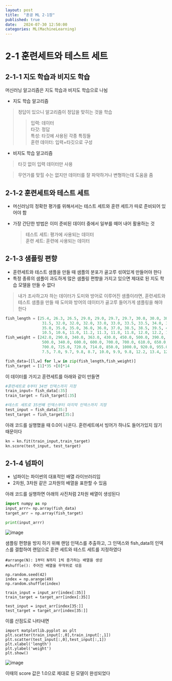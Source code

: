 ```yaml
---
layout: post
title:  "혼공 ML 2-1장"
published: true
date:   2024-07-30 12:50:00
categories: ML(MachineLearning)
---
```


# 2-1 훈련세트와 테스트 세트


## 2-1-1 지도 학습과 비지도 학습

머신러닝 알고리즘은 지도 학습과 비지도 학습으로 나뉨
- 지도 학습 알고리즘
> 정답이 있으니 알고리즘이 정답을 맞히는 것을 학습   
>>입력: 데이터  
타갓: 정답   
특성: 타깃에 사용된 각종 특징들   
훈련 데이터: 입력+타깃으로 구성

- 비지도 학습 알고리즘
> 타깃 없이 입력 데이터만 사용

>무언가를 맞힐 수는 없지만 데이터를 잘 파악하거나 변형하는데 도움을 줌

## 2-1-2 훈련세트와 테스트 세트

- 머신러닝의 정확한 평가를 위해서서는 테스트 세트와 훈련 세트가 따로 준비되어 있어야 함 

- 가장 간단한 방법은 이미 준비된 데이터 중에서 일부를 떼어 내어 활용하는 것   
   >테스트 세트: 평가에 사용되는 데이터   
   훈련 세트: 훈련에 사용되는 데이터


## 2-1-3 샘플링 편향

- 훈련세트와 테스트 샘플을 만들 때 샘플의 분포가 골고루 섞여있게 만들어야 한다
- 특정 종류의 샘플이 과도하게 많은 샘플링 편향을 가지고 있으면 제대로 된 지도 학습 모델을 만들 수 없다
> 내가 조사하고자 하는 데이터가 도미와 방어로 이루어진 샘플이라면, 훈련세트와 테스트 샘플을 만들 때 도미와 방어의 데이터가 골고루 들어가게 샘플링을 해야 한다

```python
fish_length = [25.4, 26.3, 26.5, 29.0, 29.0, 29.7, 29.7, 30.0, 30.0, 30.7, 31.0, 31.0, 
                31.5, 32.0, 32.0, 32.0, 33.0, 33.0, 33.5, 33.5, 34.0, 34.0, 34.5, 35.0, 
                35.0, 35.0, 35.0, 36.0, 36.0, 37.0, 38.5, 38.5, 39.5, 41.0, 41.0, 9.8, 
                10.5, 10.6, 11.0, 11.2, 11.3, 11.8, 11.8, 12.0, 12.2, 12.4, 13.0, 14.3, 15.0]
fish_weight = [242.0, 290.0, 340.0, 363.0, 430.0, 450.0, 500.0, 390.0, 450.0, 500.0, 475.0, 500.0, 
                500.0, 340.0, 600.0, 600.0, 700.0, 700.0, 610.0, 650.0, 575.0, 685.0, 620.0, 680.0, 
                700.0, 725.0, 720.0, 714.0, 850.0, 1000.0, 920.0, 955.0, 925.0, 975.0, 950.0, 6.7, 
                7.5, 7.0, 9.7, 9.8, 8.7, 10.0, 9.9, 9.8, 12.2, 13.4, 12.2, 19.7, 19.9]

fish_data=[[l,w] for l,w in zip(fish_length,fish_weight)]
fish_target = [1]*35 +[0]*14
```
이 데이터를 가지고 훈련세트를 아래와 같이 만들면
```python
#훈련세트로 0부터 34번 인덱스까지 지정
train_input= fish_data[:35]
train_target = fish_target[:35]

#테스트 세트로 35번째 인덱스부터 마지막 인덱스까지 지정
test_input = fish_data[35:] 
test_target = fish_target[35:]

```
아래 코드를 실행했을 때 0.0이 나온다. 훈련세트에서 빙어가 하나도 들어가있지 않기 때문이다
```python
kn = kn.fit(train_input,train_target)
kn.score(test_input, test_target)
```




## 2-1-4 넘파이
- 넘파이는 파이썬의 대표적인 배열 라이브러리임
- 2차원, 3차원 같은 고차원의 배열을 표한할 수 있음

아래 코드를 실행하면 아래의 사진처럼 2차원 배열이 생성된다
```python
import numpy as np
input_arrr= np.array(fish_data)
target_arr = np.array(fish_target)

print(input_arrr)
```

![image](https://github.com/user-attachments/assets/0360ec60-a84a-4a9f-859b-d12a68b4a180)

샘플링 편향을 방지 하기 위해 랜덤 인덱스를 추출하고, 그 인덱스와 fish_data의 인덱스를 결합하여 랜덤으로 훈련 세트와 테스트 세트를 지정하였다

```
#arrange(N): 1부터 N까지 1씩 증가하는 배열을 생성
#shuffle(): 주어진 배열을 무작위로 섞음
 
np.random.seed(42)
index = np.arange(49)
np.random.shuffle(index)

train_input = input_arr[index[:35]]
train_target = target_arr[index[:35]]

test_input = input_arr[index[35:]]
test_target = target_arr[index[35:]]

```

이를 산점도로 나타내면

```
import matplotlib.pyplot as plt
plt.scatter(train_input[:,0],train_input[:,1])
plt.scatter(test_input[:,0],test_input[:,1])  
plt.xlabel('length')
plt.ylabel('weight')
plt.show()    
```

![image](https://github.com/user-attachments/assets/86d55ca8-ac0f-489b-a01c-e2a67903bd09)

이때의 score 값은 1.0으로 제대로 된 모델이 완성되었다
